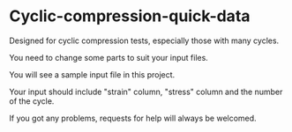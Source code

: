 # Cyclic-compression-quick-data

Designed for cyclic compression tests, especially those with many cycles.

You need to change some parts to suit your input files. 

You will see a sample input file in this project.

Your input should include "strain" column, "stress" column and the number of the cycle.

If you got any problems, requests for help will always be welcomed.
